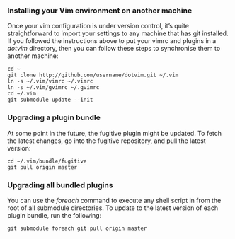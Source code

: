 ### Installing your Vim environment on another machine
Once your vim configuration is under version control, it’s quite straightforward to import your settings to any machine that has git installed. If you followed the instructions above to put your vimrc and plugins in a *dotvim* directory, then you can follow these steps to synchronise them to another machine:
```
cd ~
git clone http://github.com/username/dotvim.git ~/.vim
ln -s ~/.vim/vimrc ~/.vimrc
ln -s ~/.vim/gvimrc ~/.gvimrc
cd ~/.vim
git submodule update --init
```

### Upgrading a plugin bundle

At some point in the future, the fugitive plugin might be updated. To fetch the latest changes, go into the fugitive repository, and pull the latest version:

```
cd ~/.vim/bundle/fugitive
git pull origin master
```

### Upgrading all bundled plugins

You can use the *foreach* command to execute any shell script in from the root of all submodule directories. To update to the latest version of each plugin bundle, run the following:

```
git submodule foreach git pull origin master
```
